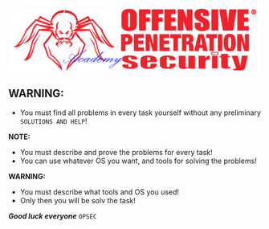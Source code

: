![](https://github.com/Offensive-Penetration-Security/OPSEC-Academy/blob/main/Docs/logo300-Academy.png)

## WARNING: 
- You must find all problems in every task yourself without any preliminary `SOLUTIONS AND HELP`!

**NOTE:** 
- You must describe and prove the problems for every task!
- You can use whatever OS you want, and tools for solving the problems! 

**WARNING:**
- You must describe what tools and OS you used!
- Only then you will be solv the task!

***Good luck everyone*** `OPSEC`
